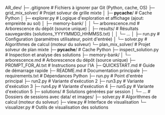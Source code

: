 AR_dev/
├─ .gitignore                      # Fichiers à ignorer par Git (Python, cache, OS)
├─ grid_mix_solver/                # Projet solveur de grille mixte
│  ├─ __pycache__/                 # Cache Python
│  ├─ explorer.py                  # Logique d'exploration et affichage (ajout: empreinte au sol)
│  ├─ memory-bank/
│  │  └─ arborescence.md          # Arborescence du dépôt (source unique)
│  ├─ results/                     # Résultats sauvegardés (solutions_YYYYMMDD_HHMMSS.txt)
│  │  └─ …
│  ├─ run.py                       # Configuration (paramètres utilisateur, point d'entrée)
│  └─ solver.py                    # Algorithmes de calcul (moteur du solveur)
└─ plan_mix_solver/                # Projet solveur de plan mixte
   ├─ __pycache__/                 # Cache Python
   ├─ inspect_solution.py          # Inspection et analyse des solutions
   ├─ memory-bank/
   │  └─ arborescence.md          # Arborescence du dépôt (source unique)
   ├─ PROMPT_FOR_AI.txt           # Instructions pour l'IA
   ├─ QUICKSTART.md               # Guide de démarrage rapide
   ├─ README.md                   # Documentation principale
   ├─ requirements.txt            # Dépendances Python
   ├─ run.py                      # Point d'entrée principal
   ├─ run2.py                     # Variante d'exécution 2
   ├─ run3.py                     # Variante d'exécution 3
   ├─ run4.py                     # Variante d'exécution 4
   ├─ run5.py                     # Variante d'exécution 5
   ├─ solutions/                  # Solutions générées par session
   │  └─ …                        # Dossiers de sessions avec data/ et images/
   ├─ solver.py                   # Algorithmes de calcul (moteur du solveur)
   ├─ view.py                     # Interface de visualisation
   └─ visualizer.py               # Outils de visualisation des solutions
